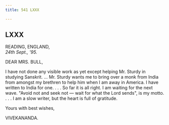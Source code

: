 ```yaml
---
title: 541 LXXX

---
```

  

  


## LXXX

READING, ENGLAND,  
*24th Sept., '95.*

DEAR MRS. BULL,

I have not done any visible work as yet except helping Mr. Sturdy in
studying Sanskrit. ... Mr. Sturdy wants me to bring over a monk from
India from amongst my brethren to help him when I am away in America. I
have written to India for one. . . . So far it is all right. I am
waiting for the next wave. "Avoid not and seek not — wait for what the
Lord sends", is my motto. . . . I am a slow writer, but the heart is
full of gratitude. 

Yours with best wishes,

VIVEKANANDA.